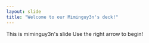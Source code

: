```yaml
---
layout: slide
title: "Welcome to our Miminguy3n's deck!"
---
```

This is miminguy3n's slide
Use the right arrow to begin!

